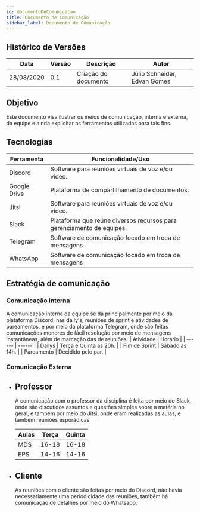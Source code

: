 ```yaml
---
id: documentoDeComunicacao
title: Documento de Comunicação
sidebar_label: Documento de Comunicação
---
```


## Histórico de Versões

| Data | Versão | Descrição | Autor |
|--------|-----------|---------------|---------|
| 28/08/2020 | 0.1 | Criação do documento | Júlio Schneider, Edvan Gomes | 

## Objetivo

Este documento visa  ilustrar os meios de comunicação, interna e externa, da equipe e ainda explicitar as ferramentas utilizadas para tais fins.

## Tecnologias
  
| Ferramenta | Funcionalidade/Uso |
| ------ | ------ |
| Discord | Software para reuniões virtuais de voz e/ou vídeo. |
| Google Drive | Plataforma de compartilhamento de documentos. |
| Jitsi | Software para reuniões virtuais de voz e/ou vídeo. |
| Slack | Plataforma que reúne diversos recursos para gerenciamento de equipes. |
| Telegram | Software de comunicação focado em troca de mensagens |
| WhatsApp | Software de comunicação focado em troca de mensagens |
## Estratégia de comunicação
### Comunicação Interna
        
A comunicação interna da equipe se dá principalmente por meio da plataforma Discord, nas daily's, reuniões de sprint e atividades de pareamentos, e por meio da plataforma Telegram, onde são feitas comunicações menores de fácil resolução por meio de mensagens instantâneas, além de marcação das de reuniões.
| Atividade | Horário |
| ------ | ------ |
| Dailys | Terça e Quinta as 20h. |
| Fim de Sprint | Sábado as 14h. |
| Pareamento | Decidido pelo par. |

### Comunicação Externa
  - ## Professor
    A comunicação com o professor da disciplina é feita por meio do Slack, onde são discutidos assuntos e questões simples sobre a matéria no geral, e também por meio do Jitsi, onde eram realizadas as aulas, e também reuniões esporádicas.
      
    | Aulas | Terça | Quinta  |
    | ------ | ------ | ------ |
    | MDS | 16-18 | 16-18 |
    | EPS | 14-16 | 14-16 |
  - ## Cliente
    As reuniões com o cliente são feitas por meio do Discord,  não havia necessariamente uma periodicidade das reuniões, também há comunicação de detalhes por meio do Whatsapp.
